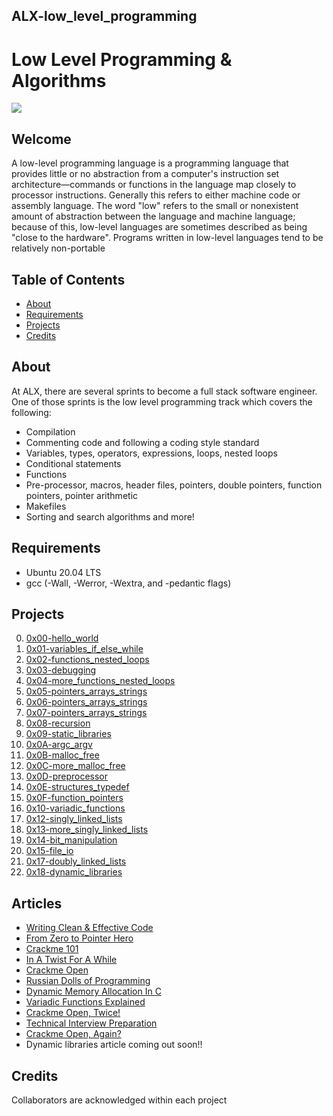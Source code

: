 ## ALX-low_level_programming

# Low Level Programming & Algorithms
![](https://s3.amazonaws.com/intranet-projects-files/holbertonschool-low_level_programming/212/cisfun.jpg)

## Welcome
A low-level programming language is a programming language that provides little or no abstraction from a computer's instruction set architecture—commands or functions in the language map closely to processor instructions. Generally this refers to either machine code or assembly language. The word "low" refers to the small or nonexistent amount of abstraction between the language and machine language; because of this, low-level languages are sometimes described as being "close to the hardware". Programs written in low-level languages tend to be relatively non-portable

## Table of Contents
* [About](#about)
* [Requirements](#requirements)
* [Projects](#projects)
* [Credits](#credits)

## About
At ALX, there are several sprints to become a full stack software engineer. One of those sprints is the low level programming track which covers the following:

- Compilation
- Commenting code and following a coding style standard
- Variables, types, operators, expressions, loops, nested loops
- Conditional statements
- Functions
- Pre-processor, macros, header files, pointers, double pointers, function pointers, pointer arithmetic
- Makefiles
- Sorting and search algorithms
and more!

## Requirements
* Ubuntu 20.04 LTS
* gcc (-Wall, -Werror, -Wextra, and -pedantic flags)

## Projects
0. [0x00-hello_world](./0x00-hello_world)
1. [0x01-variables_if_else_while](./0x01-variables_if_else_while)
2. [0x02-functions_nested_loops](./0x02-functions_nested_loops)
3. [0x03-debugging](./0x03-debugging)
4. [0x04-more_functions_nested_loops](./0x04-more_functions_nested_loops)
5. [0x05-pointers_arrays_strings](./0x05-pointers_arrays_strings)
6. [0x06-pointers_arrays_strings](./0x06-pointers_arrays_strings)
7. [0x07-pointers_arrays_strings](./0x07-pointers_arrays_strings)
8. [0x08-recursion](./0x08-recursion)
9. [0x09-static_libraries](./0x09-static_libraries)
10. [0x0A-argc_argv](./0x0A-argc_argv)
11. [0x0B-malloc_free](./0x0B-malloc_free)
12. [0x0C-more_malloc_free](./0x0C-more_malloc_free)
13. [0x0D-preprocessor](./0x0D-preprocessor)
14. [0x0E-structures_typedef](./0x0E-structures_typedef)
15. [0x0F-function_pointers](./0x0F-function_pointers)
16. [0x10-variadic_functions](./0x10-variadic_functions)
17. [0x12-singly_linked_lists](./0x12-singly_linked_lists)
18. [0x13-more_singly_linked_lists](./0x13-more_singly_linked_lists)
19. [0x14-bit_manipulation](./0x14-bit_manipulation)
20. [0x15-file_io](./0x15-file_io)
21. [0x17-doubly_linked_lists](./0x17-doubly_linked_lists)
22. [0x18-dynamic_libraries](0x18-dynamic_libraries)

## Articles
* [Writing Clean & Effective Code](https://medium.com/@onepunchcoder/writing-clean-effective-code-b29dcfb09ae)
* [From Zero to Pointer Hero](https://medium.com/@onepunchcoder/from-zero-to-pointer-hero-2608c4d7ca19)
* [Crackme 101](https://medium.com/@onepunchcoder/crackme-101-cf657cf81c0)
* [In A Twist For A While](https://medium.com/@onepunchcoder/in-a-twist-for-a-while-b3e34939ad7d)
* [Crackme Open](https://medium.com/@onepunchcoder/crackme-open-9aa73dc2962)
* [Russian Dolls of Programming](https://medium.com/@onepunchcoder/russian-dolls-of-programming-9a530e16f843)
* [Dynamic Memory Allocation In C](https://medium.com/@onepunchcoder/dynamic-memory-allocation-in-c-4f21e8f01648)
* [Variadic Functions Explained](https://medium.com/@onepunchcoder/variadic-functions-explained-fd3b4ab6fd84)
* [Crackme Open, Twice!](https://medium.com/@onepunchcoder/crackme-open-twice-821a9f8c9a87)
* [Technical Interview Preparation](https://medium.com/@onepunchcoder/technical-interview-preparation-eed536f2254d)
* [Crackme Open, Again?](https://medium.com/@onepunchcoder/crackme-open-again-95b306cea122)
* Dynamic libraries article coming out soon!!

## Credits
Collaborators are acknowledged within each project

